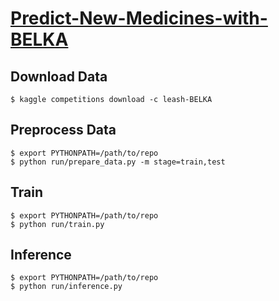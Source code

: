 # [Predict-New-Medicines-with-BELKA](https://www.kaggle.com/competitions/leash-BELKA/overview)

## Download Data

```
$ kaggle competitions download -c leash-BELKA
```

## Preprocess Data

```
$ export PYTHONPATH=/path/to/repo
$ python run/prepare_data.py -m stage=train,test
```

## Train

```
$ export PYTHONPATH=/path/to/repo
$ python run/train.py
```


## Inference

```
$ export PYTHONPATH=/path/to/repo
$ python run/inference.py
```
